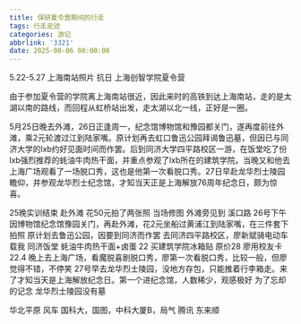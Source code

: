 ```yaml
---
title: 保研夏令营期间的行走
tags: 行走足迹
categories: 游记
abbrlink: '3321'
date: 2025-08-06 00:00:00
---
```


5.22-5.27
上海南站照片 抗日
上海创智学院夏令营

由于参加夏令营的学院离上海南站很近，因此来时的高铁到达上海南站，走的是太湖以南的路线，而回程从虹桥站出发，走太湖以北一线，正好是一圈。

5月25日晚去外滩，26日正逢周一，纪念馆博物馆和豫园都关门，遂再度前往外滩，乘2元轮渡过江到陆家嘴。原计划再去虹口鲁迅公园拜谒鲁迅墓，但因已与同济大学的lxb约好见面时间而作罢。后到同济大学四平路校区一游，在饭堂吃了份lxb强烈推荐的蚝油牛肉热干面，并重点参观了lxb所在的建筑学院。当晚又和他去上海广场观看了一场脱口秀，这也是他第一次看脱口秀。27日早赴龙华烈士陵园瞻仰，并参观龙华烈士纪念馆，才知当天正是上海解放76周年纪念日，颇为惊喜。

25晚实训结束 赴外滩 花50元拍了两张照 当场修图
外滩旁见到 溪口路
26号下午因博物馆纪念馆豫园关门，再赴外滩，花2元坐船过黄浦江到陆家嘴，在三件套下拍照
原计划去鲁迅公园，因要到同济而作罢
去同济四平路校区，廖新斌骑电动车载我
同济饭堂 蚝油牛肉热干面+卤蛋 22
买建筑学院冰箱贴 原价28 廖用校友卡22.4
晚上去上海广场，看魔脱喜剧脱口秀，廖第一次看脱口秀，比较一般，但廖觉得不错，不停笑
27号早去龙华烈士陵园，没地方存包，只能推着行李箱走。来了才知当天是上海解放纪念日。第一个进纪念馆，人数稀少，观感极好
为了忘却的记念
龙华烈士陵园没有墓

华北平原 风车
国科大，国图，中科大厦B，局气
腾讯
东来顺